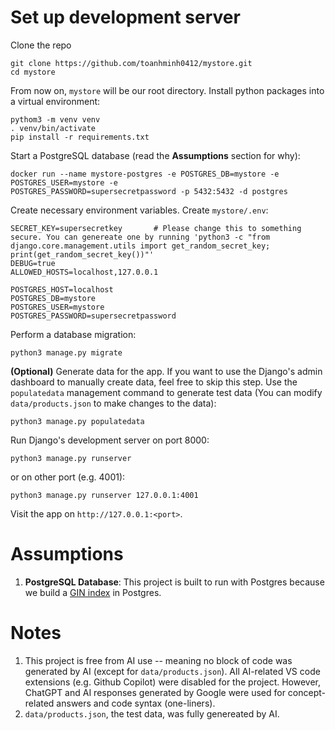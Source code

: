 # Set up development server
Clone the repo
```
git clone https://github.com/toanhminh0412/mystore.git
cd mystore
```

From now on, `mystore` will be our root directory. Install python packages into a virtual environment:
```
pythom3 -m venv venv
. venv/bin/activate
pip install -r requirements.txt
```

Start a PostgreSQL database (read the **Assumptions** section for why):
```
docker run --name mystore-postgres -e POSTGRES_DB=mystore -e POSTGRES_USER=mystore -e 
POSTGRES_PASSWORD=supersecretpassword -p 5432:5432 -d postgres
```

Create necessary environment variables. Create `mystore/.env`:
```
SECRET_KEY=supersecretkey       # Please change this to something secure. You can genereate one by running 'python3 -c "from django.core.management.utils import get_random_secret_key; print(get_random_secret_key())"'
DEBUG=true
ALLOWED_HOSTS=localhost,127.0.0.1

POSTGRES_HOST=localhost
POSTGRES_DB=mystore
POSTGRES_USER=mystore
POSTGRES_PASSWORD=supersecretpassword
```

Perform a database migration:
```
python3 manage.py migrate
```

**(Optional)** Generate data for the app. If you want to use the Django's admin dashboard to manually create data, feel free to skip this step. Use the `populatedata` management command to generate test data (You can modify `data/products.json` to make changes to the data):
```
python3 manage.py populatedata
```

Run Django's development server on port 8000:
```
python3 manage.py runserver
```
or on other port (e.g. 4001):
```
python3 manage.py runserver 127.0.0.1:4001
```
Visit the app on `http://127.0.0.1:<port>`.

# Assumptions
1. **PostgreSQL Database**: This project is built to run with Postgres because we build a [GIN index](https://www.postgresql.org/docs/current/gin.html) in Postgres.

# Notes
1. This project is free from AI use -- meaning no block of code was generated by AI (except for `data/products.json`). All AI-related VS code extensions (e.g. Github Copilot) were disabled for the project. However, ChatGPT and AI responses generated by Google were used for concept-related answers and code syntax (one-liners).
2. `data/products.json`, the test data, was fully genereated by AI.
